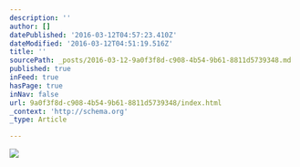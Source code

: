 ```yaml
---
description: ''
author: []
datePublished: '2016-03-12T04:57:23.410Z'
dateModified: '2016-03-12T04:51:19.516Z'
title: ''
sourcePath: _posts/2016-03-12-9a0f3f8d-c908-4b54-9b61-8811d5739348.md
published: true
inFeed: true
hasPage: true
inNav: false
url: 9a0f3f8d-c908-4b54-9b61-8811d5739348/index.html
_context: 'http://schema.org'
_type: Article

---
```

![](https://the-grid-user-content.s3-us-west-2.amazonaws.com/9a6950c1-1468-42bc-bd2e-f3b51aa3a1f8.png)